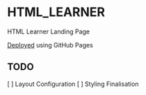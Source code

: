 # HTML_LEARNER

HTML Learner Landing Page

[Deployed](https://tnkr-repos.github.io/html-learner/) using GitHub Pages

## TODO

[ ] Layout Configuration
[ ] Styling Finalisation
